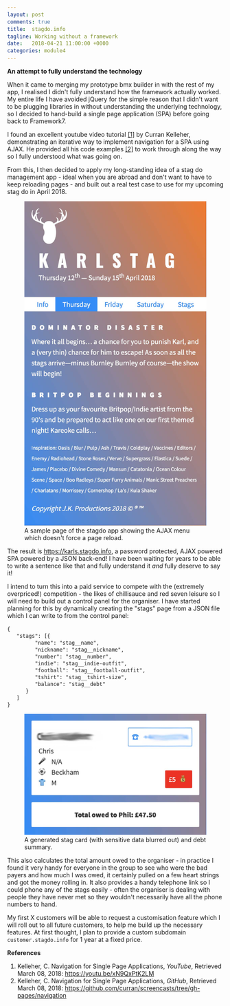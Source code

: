 ```yaml
---
layout: post
comments: true
title:  stagdo.info
tagline: Working without a framework
date:   2018-04-21 11:00:00 +0000
categories: module4
---
```


**An attempt to fully understand the technology**

When it came to merging my prototype bmx builder in with the rest of my app, I realised I didn't fully understand how the framework actually worked. My entire life I have avoided jQuery for the simple reason that I didn't want to be plugging libraries in without understanding the underlying technology, so I decided to hand-build a single page application (SPA) before going back to Framework7.

I found an excellent youtube video tutorial [[1]](#ref) by Curran Kelleher, demonstrating an iterative way to implement navigation for a SPA using AJAX. He provided all his code examples [[2]](#ref) to work through along the way so I fully understood what was going on.

From this, I then decided to apply my long-standing idea of a stag do management app - ideal when you are abroad and don't want to have to keep reloading pages - and built out a real test case to use for my upcoming stag do in April 2018.

<figure>
	<img src="/media/2018-04-21/stag-page.jpg" />
	<figcaption>
		A sample page of the stagdo app showing the AJAX menu which doesn't force a page reload.
	</figcaption>
</figure>

The result is https://karls.stagdo.info, a password protected, AJAX powered SPA powered by a JSON back-end! I have been waiting for years to be able to write a sentence like that and fully understand it *and* fully deserve to say it!

I intend to turn this into a paid service to compete with the (extremely overpriced!) competition - the likes of chillisauce and red seven leisure so I will need to build out a control panel for the organiser. I have started planning for this by dynamically creating the "stags" page from a JSON file which I can write to from the control panel:

```
{
   "stags": [{
         "name": "stag__name",
         "nickname": "stag__nickname",
         "number": "stag__number",
         "indie": "stag__indie-outfit",
         "football": "stag__football-outfit",
         "tshirt": "stag__tshirt-size",
         "balance": "stag__debt"
      }
   ]
}
```

<figure>
	<img src="/media/2018-04-21/stag-card.jpg" />
	<figcaption>
		A generated stag card (with sensitive data blurred out) and debt summary.
	</figcaption>
</figure>

This also calculates the total amount owed to the organiser - in practice I found it very handy for everyone in the group to see who were the bad payers and how much I was owed, it certainly pulled on a few heart strings and got the money rolling in. It also provides a handy telephone link so I could phone any of the stags easily - often the organiser is dealing with people they have never met so they wouldn't necessarily have all the phone numbers to hand.

My first X customers will be able to request a customisation feature which I will roll out to all future customers, to help me build up the necessary features. At first thought, I plan to provide a custom subdomain ```customer.stagdo.info``` for 1 year at a fixed price.

<span id="ref"></span>
**References**  
1. Kelleher, C. Navigation for Single Page Applications, *YouTube*, Retrieved March 08, 2018: https://youtu.be/xN9QxPtK2LM
2. Kelleher, C. Navigation for Single Page Applications, *GitHub*, Retrieved March 08, 2018: https://github.com/curran/screencasts/tree/gh-pages/navigation